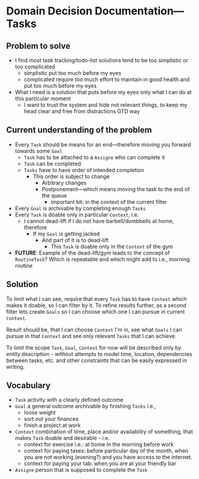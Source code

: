 # Domain Decision Documentation—Tasks

## Problem to solve

* I find most task tracking/todo-list solutions tend to be too simplistic or too complicated
    * simplistic put too much before my eyes
    * complicated require too much effort to maintain in good health and put too much before my eyes
* What I need is a solution that puts before my eyes only what I can do at this particular moment
    * I want to trust the system and hide not relevant things, to keep my head clear and free from distractions GTD way

## Current understanding of the problem

* Every `Task` should be means for an end—therefore moving you forward towards some `Goal`
  * `Task` has to be attached to a `Assigne` who can complete it
  * `Task` can be completed
  * `Tasks` have to have order of intended completion 
    * This order is subject to change
      * Arbitrary changes
      * Postponement—which means moving the task to the end of the queue
        * important bit: in the context of the current filter 
* Every `Goal` is archivable by completing enough `Tasks`
* Every `Task` is doable only in particular `Context`, i.e.
    * I cannot dead-lift if I do not have barbell/dumbbells at home, therefore
        * If my `Goal` is getting jacked
            * And part of it is to dead-lift
                * This `Task` is doable only in the `Context` of the gym
* **FUTURE**: Example of the dead-lift/gym leads to the concept of `RoutineTask`? Which is repeatable and which might
  add to i.e., morning routine

## Solution

To limit what I can see, require that every `Task` has to have `Context` which makes it doable, so I can filter by it.
To refine results further, as a second filter lets create `Goals` so I can choose which one I can pursue in current
`Context`.

Result should be, that I can choose `Context` I'm in, see what `Goals` I can pursue in that `Context` and see only
relevant `Tasks` that I can achieve.

To limit the scope `Task`, `Goal`, `Context` for now will be described only by entity description - without attempts to
model time, location, dependencies between tasks, etc. and other constraints that can be easily expressed in writing.

## Vocabulary

* `Task` activity with a clearly defined outcome
* `Goal` a general outcome archivable by finishing `Tasks` i.e.,
    * loose weight
    * sort out your finances
    * finish a project at work
* `Context` combination of time, place and/or availability of something, that makes `Task` doable and desirable - i.e.
    * context for exercise i.e.: at home in the morning before work
    * context for paying taxes: before particular day of the month, when you are not working (evening?) and you have
      access to the internet.
    * context for paying your tab: when you are at your friendly bar
* `Assigne` person that is supposed to complete the `Task`